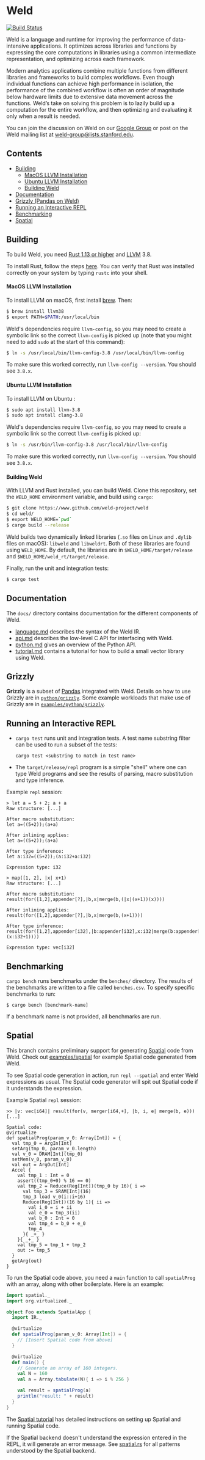 # Weld

[![Build Status](https://travis-ci.org/weld-project/weld.svg?branch=master)](https://travis-ci.org/weld-project/weld)

Weld is a language and runtime for improving the performance of data-intensive applications. It optimizes across libraries and functions by expressing the core computations in libraries using a common intermediate representation, and optimizing across each framework.

Modern analytics applications combine multiple functions from different libraries and frameworks to build complex workflows. Even though individual functions can achieve high performance in isolation, the performance of the combined workflow is often an order of magnitude below hardware limits due to extensive data movement across the functions. Weld’s take on solving this problem is to lazily build up a computation for the entire workflow, and then optimizing and evaluating it only when a result is needed.

You can join the discussion on Weld on our [Google Group](https://groups.google.com/forum/#!forum/weld-users) or post on the Weld mailing list at [weld-group@lists.stanford.edu](mailto:weld-group@lists.stanford.edu).

## Contents

  * [Building](#building)
      - [MacOS LLVM Installation](#macos-llvm-installation)
      - [Ubuntu LLVM Installation](#ubuntu-llvm-installation)
      - [Building Weld](#building-weld)
  * [Documentation](#documentation)
  * [Grizzly (Pandas on Weld)](#grizzly)
  * [Running an Interactive REPL](#running-an-interactive-repl)
  * [Benchmarking](#benchmarking)
  * [Spatial](#spatial)

## Building

To build Weld, you need [Rust 1.13 or higher](http://rust-lang.org) and [LLVM](http://llvm.org) 3.8.

To install Rust, follow the steps [here](https://rustup.rs). You can verify that Rust was installed correctly on your system by typing `rustc` into your shell.

#### MacOS LLVM Installation

To install LLVM on macOS, first install [brew](https://brew.sh/). Then:

```bash
$ brew install llvm38
$ export PATH=$PATH:/usr/local/bin
```

Weld's dependencies require `llvm-config`, so you may need to create a symbolic link so the correct `llvm-config` is picked up (note that you might need to add `sudo` at the start of this command):

```bash
$ ln -s /usr/local/bin/llvm-config-3.8 /usr/local/bin/llvm-config
```

To make sure this worked correctly, run `llvm-config --version`. You should see `3.8.x`.

#### Ubuntu LLVM Installation

To install LLVM on Ubuntu :

```bash
$ sudo apt install llvm-3.8
$ sudo apt install clang-3.8
```

Weld's dependencies require `llvm-config`, so you may need to create a symbolic link so the correct `llvm-config` is picked up:

```bash
$ ln -s /usr/bin/llvm-config-3.8 /usr/local/bin/llvm-config
```

To make sure this worked correctly, run `llvm-config --version`. You should see `3.8.x`.

#### Building Weld

With LLVM and Rust installed, you can build Weld. Clone this repository, set the `WELD_HOME` environment variable, and build using `cargo`:

```bash
$ git clone https://www.github.com/weld-project/weld
$ cd weld/
$ export WELD_HOME=`pwd`
$ cargo build --release
```

Weld builds two dynamically linked libraries (`.so` files on Linux and `.dylib` files on macOS): `libweld` and `libweldrt`. Both of these libraries are found using `WELD_HOME`. By default, the libraries are in `$WELD_HOME/target/release` and `$WELD_HOME/weld_rt/target/release`.

Finally, run the unit and integration tests:

```bash
$ cargo test
```

## Documentation

The `docs/` directory contains documentation for the different components of Weld.

* [language.md](https://github.com/weld-project/weld/blob/master/docs/language.md) describes the syntax of the Weld IR.
* [api.md](https://github.com/weld-project/weld/blob/master/docs/api.md) describes the low-level C API for interfacing with Weld.
* [python.md](https://github.com/weld-project/weld/blob/master/docs/python.md) gives an overview of the Python API.
* [tutorial.md](https://github.com/weld-project/weld/blob/master/docs/tutorial.md) contains a tutorial for how to build a small vector library using Weld.

## Grizzly

**Grizzly** is a subset of [Pandas](http://pandas.pydata.org/) integrated with Weld. Details on how to use Grizzly are in
[`python/grizzly`](https://github.com/weld-project/weld/tree/master/python/grizzly).
Some example workloads that make use of Grizzly are in [`examples/python/grizzly`](https://github.com/weld-project/weld/tree/master/examples/python/grizzly).

## Running an Interactive REPL

* `cargo test` runs unit and integration tests. A test name substring filter can be used to run a subset of the tests:
   
   ```
   cargo test <substring to match in test name>
   ```

* The `target/release/repl` program is a simple "shell" where one can type Weld programs and see
  the results of parsing, macro substitution and type inference.

Example `repl` session:
```
> let a = 5 + 2; a + a
Raw structure: [...]

After macro substitution:
let a=((5+2));(a+a)

After inlining applies:
let a=((5+2));(a+a)

After type inference:
let a:i32=((5+2));(a:i32+a:i32)

Expression type: i32

> map([1, 2], |x| x+1)
Raw structure: [...]

After macro substitution:
result(for([1,2],appender[?],|b,x|merge(b,(|x|(x+1))(x))))

After inlining applies:
result(for([1,2],appender[?],|b,x|merge(b,(x+1))))

After type inference:
result(for([1,2],appender[i32],|b:appender[i32],x:i32|merge(b:appender[i32],(x:i32+1))))

Expression type: vec[i32]
```

## Benchmarking

`cargo bench` runs benchmarks under the `benches/` directory. The results of the benchmarks are written to a file called `benches.csv`. To specify specific benchmarks to run:

```
$ cargo bench [benchmark-name]
```

If a benchmark name is not provided, all benchmarks are run.

## Spatial

This branch contains preliminary support for generating [Spatial](https://github.com/stanford-ppl/spatial-lang)
code from Weld.  Check out [examples/spatial](examples/spatial) for example Spatial code generated
from Weld.

To see Spatial code generation in action, run `repl --spatial` and enter Weld expressions as
usual.  The Spatial code generator will spit out Spatial code if it understands the expression.

Example Spatial `repl` session:
```
>> |v: vec[i64]| result(for(v, merger[i64,+], |b, i, e| merge(b, e)))
[...]

Spatial code:
@virtualize
def spatialProg(param_v_0: Array[Int]) = {
  val tmp_0 = ArgIn[Int]
  setArg(tmp_0, param_v_0.length)
  val v_0 = DRAM[Int](tmp_0)
  setMem(v_0, param_v_0)
  val out = ArgOut[Int]
  Accel {
    val tmp_1 : Int = 0
    assert((tmp_0+0) % 16 == 0)
    val tmp_2 = Reduce(Reg[Int])(tmp_0 by 16){ i =>
      val tmp_3 = SRAM[Int](16)
      tmp_3 load v_0(i::i+16)
      Reduce(Reg[Int])(16 by 1){ ii =>
        val i_0 = i + ii
        val e_0 = tmp_3(ii)
        val b_0 : Int = 0
        val tmp_4 = b_0 + e_0
        tmp_4
      }{ _+_ }
    }{ _+_ }
    val tmp_5 = tmp_1 + tmp_2
    out := tmp_5
  }
  getArg(out)
}
```

To run the Spatial code above, you need a `main` function to call `spatialProg` with an array,
along with other boilerplate.  Here is an example:
```scala
import spatial._
import org.virtualized._

object Foo extends SpatialApp {
  import IR._

  @virtualize
  def spatialProg(param_v_0: Array[Int]) = {
    // [Insert Spatial code from above]
  }

  @virtualize
  def main() {
    // Generate an array of 160 integers.
    val N = 160
    val a = Array.tabulate(N){ i => i % 256 }

    val result = spatialProg(a)
    println("result: " + result)
  }
}
```

The [Spatial tutorial](http://spatial-lang.readthedocs.io/en/latest/tutorial.html) has
detailed instructions on setting up Spatial and running Spatial code.

If the Spatial backend doesn't understand the expression entered in the REPL, it will
generate an error message.  See [spatial.rs](weld/spatial.rs) for all patterns understood by the
Spatial backend.

